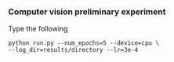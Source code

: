 ### Computer vision preliminary experiment

Type the following

```commandline
python run.py --num_epochs=5 --device=cpu \
--log_dir=results/directory --lr=3e-4
```